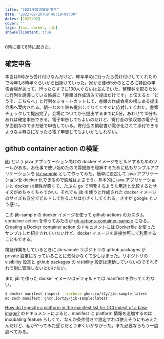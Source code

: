 ```yaml
---
title: "2021年度の確定申告"
date: "2022-02-20T09:48:18+09:00"
dates: [2022/02]
cover: ""
tags: [tax, docker, jib]
showFullContent: true
---
```


0時に寝て6時に起きた。

## 確定申告

本当は9時から受け付けなんだけど、昨年早めに行ったら受け付けしてくれたので今年も8時半ぐらいから出掛けていった。家から徒歩5分のところに特設の申告会場があって、行ったらすでに100人ぐらいは並んでいた。整理券を配るために行列を誘導している係員に「書類は作成済みで提出だけです」と伝えると「どうぞ、こちらへ」と行列をショートカットして、書類の作成会場の横にある提出会場へ案内される。朝一なので誰も提出してなくてすぐに応対してくれた。書類チェックして提出完了。会場についてから提出するまでに5分。あわせて10分もあれば確定申告できる。電子申告してもよいのだけど、寄付金の領収書の電子化が面倒なのでまだ紙で申告している。寄付金の領収書が電子化されて添付できるような手軽さになったら電子申告してもよいかもしれない。

## github container action の検証

[jib](https://github.com/GoogleContainerTools/jib) という java アプリケーション向けの docker イメージをビルドするためのツールがある。お仕事で使い始めたので雰囲気を理解するために私もサンプルアプリケーションを [jib-sample](https://github.com/t2y/jib-sample) として作ってみた。簡単に設定して java アプリケーションを docker 化できるので感触はよさそう。基本的に java アプリケーションと docker は相性が悪くて、たぶん go で開発するような用途と比較するとサイズがめちゃくちゃでかい。それでも jib を使うと作成された docker イメージのサイズも自分でビルドして作るよりは小さくしてくれる。さすが google という感じ。

この jib-sample の docker イメージを使って github actions のカスタム container action を作ってみたのが [gh-actions-container-sample](https://github.com/t2y/gh-actions-container-sample) になる。[Creating a Docker container action](https://docs.github.com/en/actions/creating-actions/creating-a-docker-container-action) のドキュメントには Dockerfile を使ったサンプルしか紹介されていないけど、docker イメージを直接参照して利用することもできる。

検証作業をしているときに jib-sample リポジトリの github packages が private 設定になっていることに気付かなくて少しはまった。リポジトリの visibility 設定と github packages の visibility 設定は連動していないのでそれぞれで別に管理しないといけない。

また jib で作った docker イメージはデフォルトでは manifest を作ってくれない。

```bash
$ docker manifest inspect --verbose ghcr.io/t2y/jib-sample:latest
no such manifest: ghcr.io/t2y/jib-sample:latest
```

[How do I specify a platform in the manifest list (or OCI index) of a base image?](https://github.com/GoogleContainerTools/jib/blob/master/docs/faq.md#how-do-i-specify-a-platform-in-the-manifest-list-or-oci-index-of-a-base-image) のドキュメントによると、manifest に platform 情報を追加するのは incubating feature らしくて、なんか条件付きで設定すれば使えそうにもみえたんだけど、私がやってみた感じだとうまくいかなかった。また必要ならもう一度調べてみる。
